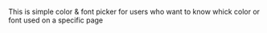 This is simple color & font picker for users who want to know whick color or font used on a specific page
